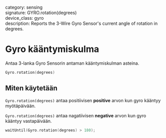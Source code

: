 category: sensing  
signature: GYRO.rotation(degrees)  
device_class: gyro  
description: Reports the 3-Wire Gyro Sensor's current angle of rotation in degrees.

# Gyro kääntymiskulma

Antaa 3-lanka Gyro Sensorin antaman kääntymiskulman asteina.

```cpp
Gyro.rotation(degrees)
```

## Miten käytetään

`Gyro.rotation(degrees)` antaa positiivisen **positive** arvon kun gyro kääntyy myötäpäivään.

`Gyro.rotation(degrees)` antaa nagatiivisen **negative** arvon kun gyro kääntyy vastapäivään.

```cpp
waitUntil(Gyro.rotation(degrees) > 180);
```
<advanced>
</advanced>
